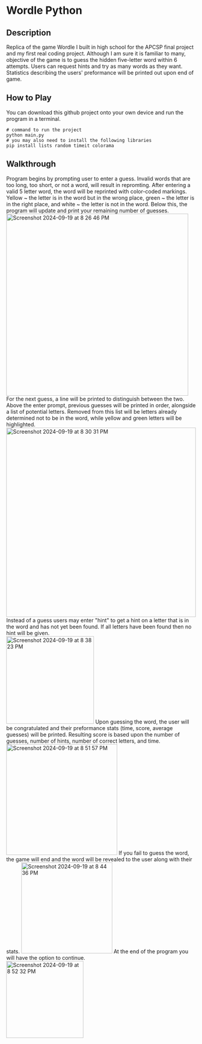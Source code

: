 # Wordle Python
## Description
Replica of the game Wordle I built in high school for the APCSP final project and my first real coding project. Although I am sure it is familiar to many, objective of the game is to guess the hidden five-letter word within 6 attempts. Users can request hints and try as many words as they want. Statistics describing the users' preformance will be printed out upon end of game.


## How to Play
You can download this github project onto your own device and run the program in a terminal.</br>
```
# command to run the project
python main.py
# you may also need to install the following libraries
pip install lists random timeit colorama
```

## Walkthrough
Program begins by prompting user to enter a guess. Invalid words that are too long, too short, or not a word, will result in repromting. After entering a valid 5 letter word, the word will be reprinted with color-coded markings. Yellow ~ the letter is in the word but in the wrong place, green ~ the letter is in the right place, and white ~ the letter is not in the word. Below this, the program will update and print your remaining number of guesses.</br>
<img width="484" alt="Screenshot 2024-09-19 at 8 26 46 PM" src="https://github.com/user-attachments/assets/5a160b35-ccea-41db-ac61-7b55c4e478aa">
For the next guess, a line will be printed to distinguish between the two. Above the enter prompt, previous guesses will be printed in order, alongside a list of potential letters. Removed from this list will be letters already determined not to be in the word, while yellow and green letters will be highlighted.</br>
<img width="504" alt="Screenshot 2024-09-19 at 8 30 31 PM" src="https://github.com/user-attachments/assets/05f652b1-7a09-4209-aa04-002292d94745">
Instead of a guess users may enter "hint" to get a hint on a letter that is in the word and has not yet been found. If all letters have been found then no hint will be given.</br>
<img width="233" alt="Screenshot 2024-09-19 at 8 38 23 PM" src="https://github.com/user-attachments/assets/cb624f74-53fd-48d9-84fa-37826915212d">
Upon guessing the word, the user will be congratulated and their preformance stats (time, score, average guesses) will be printed. Resulting score is based upon the number of guesses, number of hints, number of correct letters, and time.</br>
<img width="295" alt="Screenshot 2024-09-19 at 8 51 57 PM" src="https://github.com/user-attachments/assets/6aefe32c-271a-4b74-aeb1-08a919b1c964">
If you fail to guess the word, the game will end and the word will be revealed to the user along with their stats.
<img width="242" alt="Screenshot 2024-09-19 at 8 44 36 PM" src="https://github.com/user-attachments/assets/51606614-9862-45eb-9811-9e54899c8840">
At the end of the program you will have the option to continue.</br>
<img width="205" alt="Screenshot 2024-09-19 at 8 52 32 PM" src="https://github.com/user-attachments/assets/019691d5-1274-4fb7-aa7b-c4f786fa54ea">
